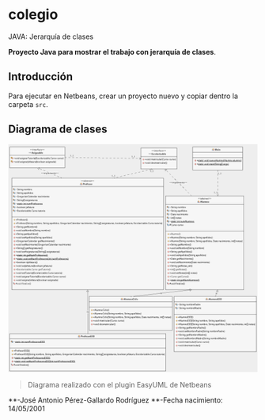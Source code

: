 # colegio

JAVA: Jerarquía de clases

**Proyecto Java para mostrar el trabajo con jerarquía de clases**.

## Introducción

Para ejecutar en Netbeans, crear un proyecto nuevo y copiar dentro la carpeta `src`.

## Diagrama de clases

![Diagrama de clases](img/colegioUML.png)

> Diagrama realizado con el plugin EasyUML de Netbeans


**-José Antonio Pérez-Gallardo Rodríguez
**-Fecha nacimiento: 14/05/2001
